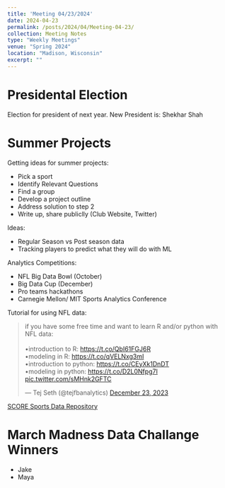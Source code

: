 ```yaml
---
title: 'Meeting 04/23/2024'
date: 2024-04-23
permalink: /posts/2024/04/Meeting-04-23/
collection: Meeting Notes
type: "Weekly Meetings"
venue: "Spring 2024"
location: "Madison, Wisconsin"
excerpt: ""
---
```


Presidental Election 
=== 
Election for president of next year. New President is: Shekhar Shah

Summer Projects
===
Getting ideas for summer projects:
* Pick a sport
* Identify Relevant Questions
* Find a group
* Develop a project outline
* Address solution to step 2
* Write up, share publiclly (Club Website, Twitter)

Ideas:
* Regular Season vs Post season data
* Tracking players to predict what they will do with ML

Analytics Competitions:
* NFL Big Data Bowl (October)
* Big Data Cup (December)
* Pro teams hackathons
* Carnegie Mellon/ MIT Sports Analytics Conference 

Tutorial for using NFL data: 

<blockquote class="twitter-tweet"><p lang="en" dir="ltr">if you have some free time and want to learn R and/or python with NFL data:<br><br>•introduction to R: <a href="https://t.co/QbI61FGJ6R">https://t.co/QbI61FGJ6R</a><br>•modeling in R: <a href="https://t.co/qVELNxg3mI">https://t.co/qVELNxg3mI</a><br>•introduction to python: <a href="https://t.co/CEyXk1DnDT">https://t.co/CEyXk1DnDT</a><br>•modeling in python: <a href="https://t.co/D2L0Nfpg7I">https://t.co/D2L0Nfpg7I</a> <a href="https://t.co/sMHnk2GFTC">pic.twitter.com/sMHnk2GFTC</a></p>&mdash; Tej Seth (@tejfbanalytics) <a href="https://twitter.com/tejfbanalytics/status/1738610311203061862?ref_src=twsrc%5Etfw">December 23, 2023</a></blockquote> <script async src="https://platform.twitter.com/widgets.js" charset="utf-8"></script>

[SCORE Sports Data Repository](https://data.scorenetwork.org)

March Madness Data Challange Winners
===
* Jake
* Maya